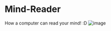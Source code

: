 # Mind-Reader
How a computer can read your mind! :D 
![image](https://github.com/user-attachments/assets/9dce9b63-fabe-4e4a-a951-1a8b7c78caca)
